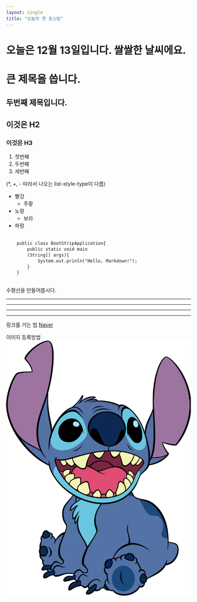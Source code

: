 ```yaml
---
layout: single
title: "오늘의 첫 포스팅"
---
```


# 오늘은 12월 13일입니다. 쌀쌀한 날씨에요. 

큰 제목을 씁니다.
===============

두번째 제목입니다.
---------------

## 이것은 H2
### 이것은 H3

1. 첫번째
2. 두번째
3. 세번째

(*, +, - 따라서 나오는 list-style-type이 다름)
* 빨강
  * 주황
* 노랑
  * 보라
* 파랑

<pre>
<code>
    public class BootStripApplication{
        public static void main
        (String[] args){
            System.out.prinln("Hello, Markdown!");
        }
    }
</code>
</pre>

수평선을 만들어봅시다.
* * *
***
- - -
---

링크를 거는 법
[Naver](http://naver.com)

이미지 등록방법
![스티치](/images/avatar.png)

<!-- <img src="/images/avatar.png" width="450px" alt="스티치"/> -->